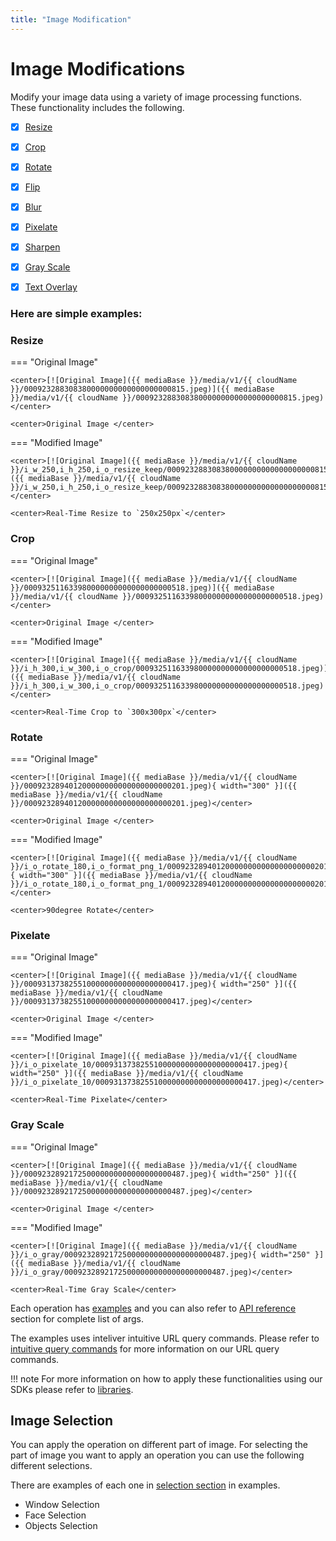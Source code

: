 ```yaml
---
title: "Image Modification"
---
```


# Image Modifications

Modify your image data using a variety of image processing functions. These functionality includes
the following.

- [x] [Resize](/examples/resize)
- [x] [Crop](/examples/crop)
- [x] [Rotate](/examples/rotate)
- [x] [Flip](/examples/flip)
- [x] [Blur](/examples/blur)
- [x] [Pixelate](/examples/pixelate)
- [x] [Sharpen](/examples/sharpen)
- [x] [Gray Scale](/examples/gray-scale)
- [x] [Text Overlay](/examples/text-overlay)


### Here are simple examples:

### Resize
=== "Original Image"

    <center>[![Original Image]({{ mediaBase }}/media/v1/{{ cloudName }}/000923288308380000000000000000000815.jpeg)]({{ mediaBase }}/media/v1/{{ cloudName }}/000923288308380000000000000000000815.jpeg)</center>
  
    <center>Original Image </center>

=== "Modified Image"
  
    <center>[![Original Image]({{ mediaBase }}/media/v1/{{ cloudName }}/i_w_250,i_h_250,i_o_resize_keep/000923288308380000000000000000000815.jpeg)]({{ mediaBase }}/media/v1/{{ cloudName }}/i_w_250,i_h_250,i_o_resize_keep/000923288308380000000000000000000815.jpeg)</center>

    <center>Real-Time Resize to `250x250px`</center>

### Crop
=== "Original Image"

    <center>[![Original Image]({{ mediaBase }}/media/v1/{{ cloudName }}/000932511633980000000000000000000518.jpeg)]({{ mediaBase }}/media/v1/{{ cloudName }}/000932511633980000000000000000000518.jpeg)</center>
  
    <center>Original Image </center>

=== "Modified Image"
  
    <center>[![Original Image]({{ mediaBase }}/media/v1/{{ cloudName }}/i_h_300,i_w_300,i_o_crop/000932511633980000000000000000000518.jpeg)]({{ mediaBase }}/media/v1/{{ cloudName }}/i_h_300,i_w_300,i_o_crop/000932511633980000000000000000000518.jpeg)</center>

    <center>Real-Time Crop to `300x300px`</center>

### Rotate
=== "Original Image"

    <center>[![Original Image]({{ mediaBase }}/media/v1/{{ cloudName }}/000923289401200000000000000000000201.jpeg){ width="300" }]({{ mediaBase }}/media/v1/{{ cloudName }}/000923289401200000000000000000000201.jpeg)</center>
  
    <center>Original Image </center>

=== "Modified Image"
  
    <center>[![Original Image]({{ mediaBase }}/media/v1/{{ cloudName }}/i_o_rotate_180,i_o_format_png_1/000923289401200000000000000000000201.jpeg){ width="300" }]({{ mediaBase }}/media/v1/{{ cloudName }}/i_o_rotate_180,i_o_format_png_1/000923289401200000000000000000000201.jpeg)</center>

    <center>90degree Rotate</center>


### Pixelate
=== "Original Image"

    <center>[![Original Image]({{ mediaBase }}/media/v1/{{ cloudName }}/000931373825510000000000000000000417.jpeg){ width="250" }]({{ mediaBase }}/media/v1/{{ cloudName }}/000931373825510000000000000000000417.jpeg)</center>
  
    <center>Original Image </center>

=== "Modified Image"
  
    <center>[![Original Image]({{ mediaBase }}/media/v1/{{ cloudName }}/i_o_pixelate_10/000931373825510000000000000000000417.jpeg){ width="250" }]({{ mediaBase }}/media/v1/{{ cloudName }}/i_o_pixelate_10/000931373825510000000000000000000417.jpeg)</center>

    <center>Real-Time Pixelate</center>

### Gray Scale
=== "Original Image"

    <center>[![Original Image]({{ mediaBase }}/media/v1/{{ cloudName }}/000923289217250000000000000000000487.jpeg){ width="250" }]({{ mediaBase }}/media/v1/{{ cloudName }}/000923289217250000000000000000000487.jpeg)</center>
  
    <center>Original Image </center>

=== "Modified Image"
  
    <center>[![Original Image]({{ mediaBase }}/media/v1/{{ cloudName }}/i_o_gray/000923289217250000000000000000000487.jpeg){ width="250" }]({{ mediaBase }}/media/v1/{{ cloudName }}/i_o_gray/000923289217250000000000000000000487.jpeg)</center>

    <center>Real-Time Gray Scale</center>

Each operation has [examples](/examples) and you can also refer to [API reference](/api-reference) section for complete list of args.

The examples uses inteliver intuitive URL query commands. Please refer to [intuitive query commands](/getting-started/how-inteliver-works) for more information on our URL query commands. 

!!! note
    For more information on how to apply these functionalities using our SDKs please refer to [libraries](/libraries).

## Image Selection

You can apply the operation on different part of image. For selecting the part of image you want to apply
an operation you can use the following different selections.


There are examples of each one in [selection section](/examples/selection/) in examples.

* Window Selection
* Face Selection
* Objects Selection




